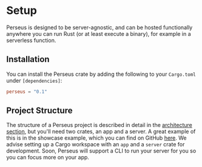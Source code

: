 # Setup

Perseus is designed to be server-agnostic, and can be hosted functionally anywhere you can run Rust (or at least execute a binary), for example in a serverless function.

## Installation

You can install the Perseus crate by adding the following to your `Cargo.toml` under `[dependencies]`:

```toml
perseus = "0.1"
```

## Project Structure

The structure of a Perseus project is described in detail in the [architecture section](./arch), but you'll need two crates, an app and a server. A great example of this is in the showcase example, which you can find on GitHub [here](). We advise setting up a Cargo workspace with an `app` and a `server` crate for development. Soon, Perseus will support a CLI to run your server for you so you can focus more on your app.
